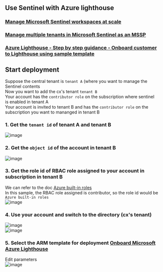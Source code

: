## Use Sentinel with Azure lighthouse

### [Manage Microsoft Sentinel workspaces at scale](https://learn.microsoft.com/en-us/azure/lighthouse/how-to/manage-sentinel-workspaces)
### [Manage multiple tenants in Microsoft Sentinel as an MSSP](https://learn.microsoft.com/en-us/azure/sentinel/multiple-tenants-service-providers)
### [Azure Lighthouse - Step by step guidance - Onboard customer to Lighthouse using sample template](https://techcommunity.microsoft.com/t5/azure-paas-blog/azure-lighthouse-step-by-step-guidance-onboard-customer-to/ba-p/1793055)

## Start deployment
Suppose the central tenant is `tenant A` (where you want to manage the Sentinel contents <br>
Now you want to add the cx's tenant `tenant B` <br>
Your account has the `contributor role` on the subscription where sentinel is enabled in tenant A <br>
Your account is invited to tenant B and has the `contributor role` on the subscription you want to mananged in tenant B <br>

### 1. Get the `tenant id` of tenant A and tenant B
![image](https://github.com/guguji666666/GJS-Sentinel-Tips/assets/96930989/d8c65642-3d3a-4fbc-8f2f-9a0982b02940)

### 2. Get the `object id` of the account in tenant B
![image](https://github.com/guguji666666/GJS-Sentinel-Tips/assets/96930989/0409b2a0-1fd7-45de-9d96-4fd987439dc2)

### 3. Get the role id of RBAC role assigned to your account in subscription in tenant B
We can refer to the doc [Azure built-in roles](https://learn.microsoft.com/en-us/azure/role-based-access-control/built-in-roles) <br>
In this sample, the RBAC role assigned is contributor, so the role id would be `Azure built-in roles` <br>
![image](https://github.com/guguji666666/GJS-Sentinel-Tips/assets/96930989/e093901d-5cbf-4f0a-a8e3-142aa173ec45)

### 4. Use your account and switch to the directory (cx's tenant) 
![image](https://github.com/guguji666666/GJS-Sentinel-Tips/assets/96930989/aca02f5b-1fa3-42f1-bb16-13f8ce444a23) <br>
![image](https://github.com/guguji666666/GJS-Sentinel-Tips/assets/96930989/732b982f-d26d-4846-99d4-ce1aace4c60c) <br>

### 5. Select the ARM template for deployment [Onboard Microsoft Azure Lighthouse](https://github.com/Azure/Azure-Lighthouse-samples#deploy-to-azure-buttons)

Edit parameters <br>
![image](https://github.com/guguji666666/GJS-Sentinel-Tips/assets/96930989/c24d3dd0-9468-4c0d-9d5e-41da6e74ffc1)

